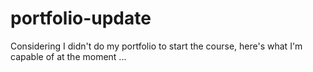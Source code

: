 # portfolio-update
Considering I didn't do my portfolio to start the course, here's what I'm capable of at the moment ...
